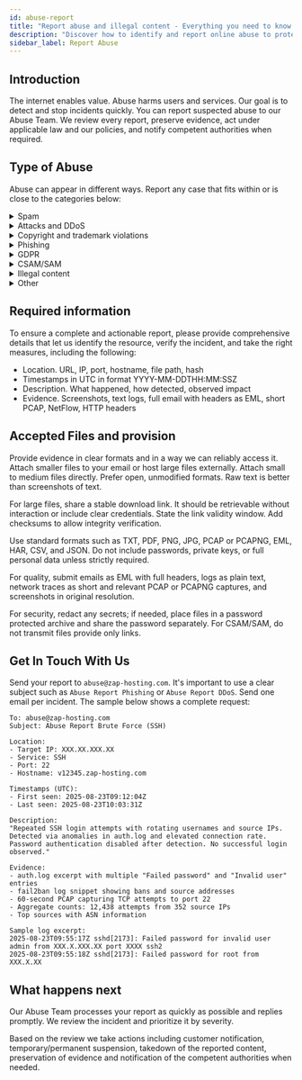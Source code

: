```yaml
---
id: abuse-report
title: "Report abuse and illegal content - Everything you need to know!"
description: "Discover how to identify and report online abuse to protect users and services effectively → Learn more now"
sidebar_label: Report Abuse
---
```


## Introduction

The internet enables value. Abuse harms users and services. Our goal is to detect and stop incidents quickly. You can report suspected abuse to our Abuse Team. We review every report, preserve evidence, act under applicable law and our policies, and notify competent authorities when required.



## Type of Abuse

Abuse can appear in different ways. Report any case that fits within or is close to the categories below:

<details>
  <summary>Spam</summary>

Unsolicited or bulk messages sent through our systems or hosted content that triggers spam filters. Variants include email spam, comment spam, SEO link spam, and automated account creation. Provide sample messages, headers, sender IPs, and sending patterns.

</details>

<details>
  <summary>Attacks and DDoS</summary>

Hostile traffic intended to disrupt services or probe systems. Common forms are volumetric L3 L4 floods, HTTP layer-7 floods, amplification, brute-force logins, and aggressive port scans. Indicators include spikes in PPS or Mbps, elevated 4xx 5xx rates, and repeated auth failures from rotating sources.

</details>

<details>
  <summary>Copyright and trademark violations</summary>

Unauthorized distribution of protected works or misuse of registered marks. Variants include piracy mirrors, cracked downloads, brand impersonation, and misleading domains. Provide the work, rightsholder, exact location, and authorization status.

</details>

<details>
  <summary>Phishing</summary>

Content designed to harvest credentials or payment data by imitating trusted brands. Variants include fake login portals, invoice scams, QR or attachment lures, and MFA fatigue. Specify the target brand, capture points, and how the page differs from the legitimate site.

</details>

<details>
  <summary>GDPR</summary>

Unauthorized processing, exposure, or leakage of personal data. Typical cases include open indexes, misconfigured buckets, scraping without a lawful basis, and public logs. Describe data categories, scope, affected subjects, and the cause of exposure.


</details>

<details>
  <summary>CSAM/SAM</summary>

Any material depicting sexual exploitation of humans. Zero tolerance. 

</details>

<details>
  <summary>Illegal content</summary>

Content that violates applicable law such as extremist propaganda, threats, hate speech, incitement to violence, or defamation. Variants include doxxing, explicit threats, and materials banned by jurisdiction. Provide the exact location and, if known, the legal basis involved.

</details>

<details>
  <summary>Other</summary>

Abuse that does not fit the above but still harms users or systems. Examples include malware hosting, botnet C2, fraud, and unauthorized cryptomining. Share hashes, URLs, C2 patterns, and resource usage anomalies.

</details>

## Required information

To ensure a complete and actionable report, please provide comprehensive details that let us identify the resource, verify the incident, and take the right measures, including the following:
- Location. URL, IP, port, hostname, file path, hash
- Timestamps in UTC in format YYYY-MM-DDTHH:MM:SSZ
- Description. What happened, how detected, observed impact
- Evidence. Screenshots, text logs, full email with headers as EML, short PCAP, NetFlow, HTTP headers

## Accepted Files and provision

Provide evidence in clear formats and in a way we can reliably access it. Attach smaller files to your email or host large files externally. Attach small to medium files directly. Prefer open, unmodified formats. Raw text is better than screenshots of text.

For large files, share a stable download link. It should be retrievable without interaction or include clear credentials. State the link validity window. Add checksums to allow integrity verification.

Use standard formats such as TXT, PDF, PNG, JPG, PCAP or PCAPNG, EML, HAR, CSV, and JSON. Do not include passwords, private keys, or full personal data unless strictly required. 

For quality, submit emails as EML with full headers, logs as plain text, network traces as short and relevant PCAP or PCAPNG captures, and screenshots in original resolution. 

For security, redact any secrets; if needed, place files in a password protected archive and share the password separately. For CSAM/SAM, do not transmit files provide only links.

## Get In Touch With Us

Send your report to `abuse@zap-hosting.com`. It's important to use a clear subject such as `Abuse Report Phishing` or `Abuse Report DDoS`. Send one email per incident. The sample below shows a complete request:

```
To: abuse@zap-hosting.com
Subject: Abuse Report Brute Force (SSH)

Location:
- Target IP: XXX.XX.XXX.XX
- Service: SSH
- Port: 22
- Hostname: v12345.zap-hosting.com

Timestamps (UTC):
- First seen: 2025-08-23T09:12:04Z
- Last seen: 2025-08-23T10:03:31Z

Description:
"Repeated SSH login attempts with rotating usernames and source IPs. Detected via anomalies in auth.log and elevated connection rate. Password authentication disabled after detection. No successful login observed."

Evidence:
- auth.log excerpt with multiple "Failed password" and "Invalid user" entries
- fail2ban log snippet showing bans and source addresses
- 60-second PCAP capturing TCP attempts to port 22
- Aggregate counts: 12,438 attempts from 352 source IPs
- Top sources with ASN information

Sample log excerpt:
2025-08-23T09:55:17Z sshd[2173]: Failed password for invalid user admin from XXX.X.XXX.XX port XXXX ssh2
2025-08-23T09:55:18Z sshd[2173]: Failed password for root from XXX.X.XX
```

## What happens next

Our Abuse Team processes your report as quickly as possible and replies promptly. We review the incident and prioritize it by severity. 

Based on the review we take actions including customer notification, temporary/permanent suspension, takedown of the reported content, preservation of evidence and notification of the competent authorities when needed.